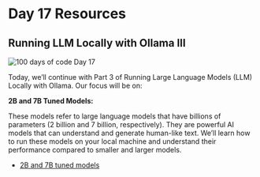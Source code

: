# Day 17 Resources

## Running LLM Locally with Ollama III

![100 days of code Day 17](https://github.com/GritinAI/100DaysofCodeGenerativeAI/blob/main/Images/Day17.jpg)

Today, we’ll continue with Part 3 of Running Large Language Models (LLM) Locally with Ollama. Our focus will be on:

**2B and 7B Tuned Models:**

These models refer to large language models that have billions of parameters (2 billion and 7 billion, respectively). They are powerful AI models that can understand and generate human-like text.
We’ll learn how to run these models on your local machine and understand their performance compared to smaller and larger models.

- [2B and 7B tuned models](https://youtu.be/GAo5zMUH4c4?si=eyKTMhvugB0abKYQ) 
